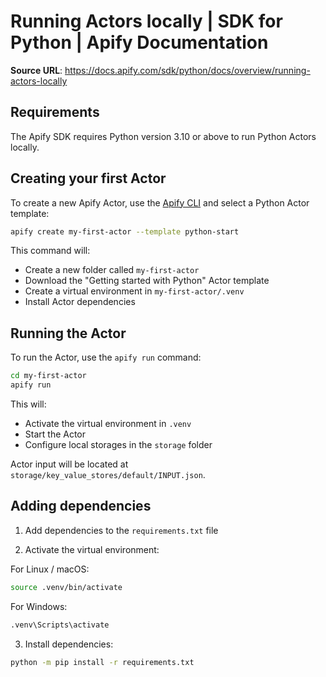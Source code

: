 # Running Actors locally | SDK for Python | Apify Documentation

**Source URL**: https://docs.apify.com/sdk/python/docs/overview/running-actors-locally

## Requirements

The Apify SDK requires Python version 3.10 or above to run Python Actors locally.

## Creating your first Actor

To create a new Apify Actor, use the [Apify CLI](https://docs.apify.com/cli) and select a Python Actor template:

```bash
apify create my-first-actor --template python-start
```

This command will:
- Create a new folder called `my-first-actor`
- Download the "Getting started with Python" Actor template
- Create a virtual environment in `my-first-actor/.venv`
- Install Actor dependencies

## Running the Actor

To run the Actor, use the `apify run` command:

```bash
cd my-first-actor
apify run
```

This will:
- Activate the virtual environment in `.venv`
- Start the Actor
- Configure local storages in the `storage` folder

Actor input will be located at `storage/key_value_stores/default/INPUT.json`.

## Adding dependencies

1. Add dependencies to the `requirements.txt` file

2. Activate the virtual environment:

For Linux / macOS:
```bash
source .venv/bin/activate
```

For Windows:
```bash
.venv\Scripts\activate
```

3. Install dependencies:
```bash
python -m pip install -r requirements.txt
```